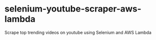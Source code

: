# selenium-youtube-scraper-aws-lambda
Scrape top trending videos on youtube using Selenium and AWS Lambda
